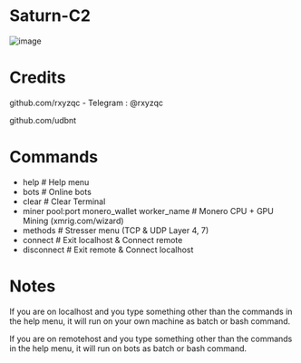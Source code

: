# Saturn-C2

![image](https://user-images.githubusercontent.com/120246386/213889219-56a75d87-544d-4066-b45c-6a3ffd6573ff.png)

# Credits
github.com/rxyzqc - Telegram : @rxyzqc

github.com/udbnt

# Commands
* help # Help menu
* bots # Online bots
* clear # Clear Terminal
* miner pool:port monero_wallet worker_name # Monero CPU + GPU Mining (xmrig.com/wizard)
* methods # Stresser menu (TCP & UDP Layer 4, 7)
* connect # Exit localhost & Connect remote
* disconnect # Exit remote & Connect localhost

# Notes
If you are on localhost and you type something other than the commands in the help menu, it will run on your own machine as batch or bash command.

If you are on remotehost and you type something other than the commands in the help menu, it will run on bots as batch or bash command.
